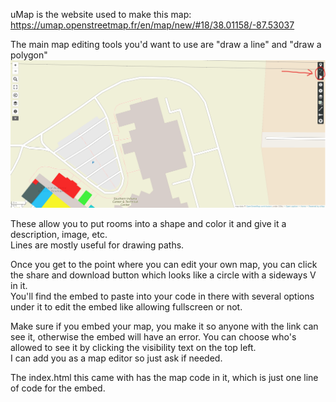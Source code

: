 uMap is the website used to make this map:  https://umap.openstreetmap.fr/en/map/new/#18/38.01158/-87.53037

The main map editing tools you'd want to use are "draw a line" and "draw a polygon"
![drawtools](./images/drawtools.png)

These allow you to put rooms into a shape and color it and give it a description, image, etc.  
Lines are mostly useful for drawing paths.  

Once you get to the point where you can edit your own map, you can click the share and download button which looks like a circle with a sideways V in it.  
You'll find the embed to paste into your code in there with several options under it to edit the embed like allowing fullscreen or not.  

Make sure if you embed your map, you make it so anyone with the link can see it, otherwise the embed will have an error.  You can choose who's allowed to see it by clicking the visibility text on the top left.  
I can add you as a map editor so just ask if needed.  

The index.html this came with has the map code in it, which is just one line of code for the embed.  

